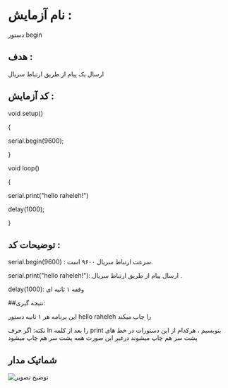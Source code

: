 # نام آزمایش :
دستور begin


## هدف :
ارسال یک پیام از طریق ارتباط سریال

 
  ## کد آزمایش :

void setup() 

{

serial.begin(9600);

}

void loop() 

{
 
serial.print("hello raheleh!")

delay(1000);

}


  ## توضیحات کد  :
  serial.begin(9600) : سرعت ارتباط سریال ۹۶۰۰ است.

  serial.print("hello raheleh!"): ارسال پیام از طریق ارتباط سریال .

  delay(1000): وقفه ۱ ثانیه ای


##نتیجه گیری:

این برنامه هر ۱ ثانیه دستور hello raheleh را چاپ میکند

نکته: اگر حرف ln را بعد از کلمه print  بنویسیم ، هرکدام از این دستورات در خط های پشت سر هم چاپ میشوند
درغیر این صورت همه پشت سر هم چاپ میشود

## شماتیک مدار
![توضیح تصویر]()
 
  

